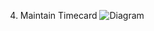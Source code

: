 4. Maintain Timecard
   ![Diagram](https://www.planttext.com/api/plantuml/png/d57BJiCm4BpxAtnC9VY173WWLO83KaKHTsDlwK9jH-jDf7mR1pw9Nw0EM7Q9m-jcpSxCpexVNbutYXWrTignNDlku4S0KO9tQ44hCZVAgKUmu7WBDA0-PTsh0nh5w5rjcZnEm0tv9z2SVM-XyrLP70HaJwCGAQCylrYErae29eG14gK1srsRbLYKb7vvNojtwCpbk8xghnwPLegdtJsvVFItEzCzSrdrr5OgOwvyJw4vrWrdSX_VELFaplwYbSC71CrApARLy9FWrsq7LJIT7lyeE_fKz4j5Q-zsI7QIBTKL-WUBtFpOaDw3Vjv6SWX7_8z5bUR5Rc0PM74V9FlF90n6l0C00F__0m00)
   

